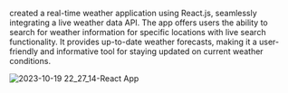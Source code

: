 created a real-time weather application using React.js, seamlessly integrating a live weather data API. The app offers users the 
ability to search for weather information for specific locations with live search functionality. It provides up-to-date 
weather forecasts, making it a user-friendly and informative tool for staying updated on current weather conditions.


![2023-10-19 22_27_14-React App](https://github.com/Nehakumari02/WeatherApp/assets/76866948/bb48ada5-a8a8-47c4-9508-2c58e13422eb)


